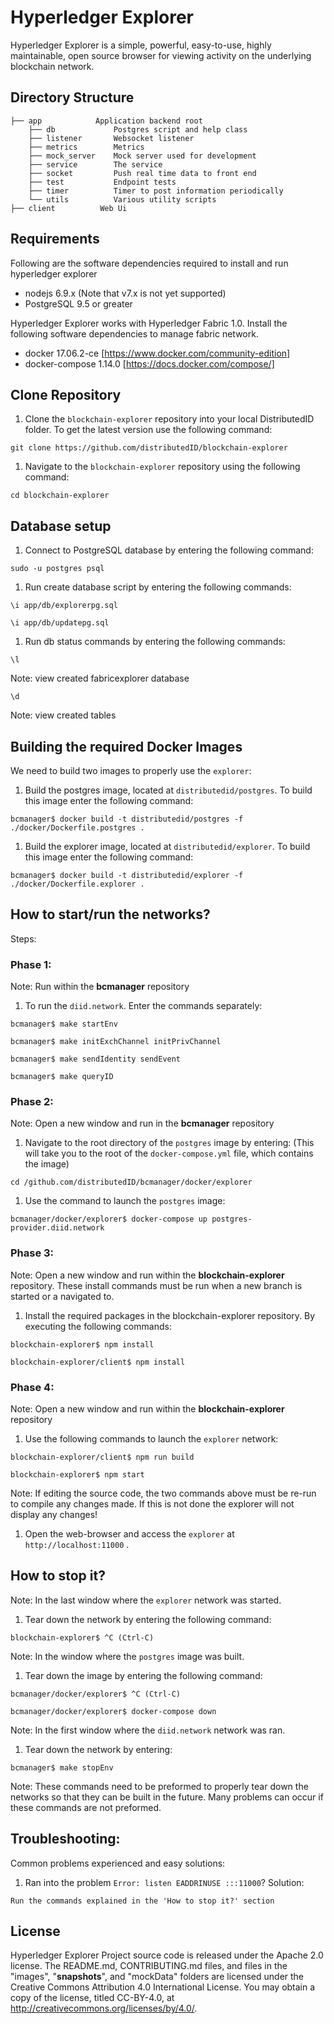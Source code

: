 Hyperledger Explorer
=======

Hyperledger Explorer is a simple, powerful, easy-to-use, highly maintainable, open source browser for viewing activity on the underlying blockchain network.

## Directory Structure
```
├── app            Application backend root
	├── db			   Postgres script and help class
	├── listener       Websocket listener
	├── metrics        Metrics
	├── mock_server	   Mock server used for development
	├── service        The service
	├── socket		   Push real time data to front end
	├── test		   Endpoint tests
	├── timer          Timer to post information periodically
	└── utils          Various utility scripts
├── client          Web Ui

```

## Requirements

Following are the software dependencies required to install and run hyperledger explorer
* nodejs 6.9.x (Note that v7.x is not yet supported)
* PostgreSQL 9.5 or greater

Hyperledger Explorer works with Hyperledger Fabric 1.0.  Install the following software dependencies to manage fabric network.
* docker 17.06.2-ce [https://www.docker.com/community-edition]
* docker-compose 1.14.0 [https://docs.docker.com/compose/]

## Clone Repository

1. Clone the `blockchain-explorer` repository into your local DistributedID folder. To get the latest version use the following command:

```
git clone https://github.com/distributedID/blockchain-explorer
```

1. Navigate to the `blockchain-explorer` repository using the following command:

```
cd blockchain-explorer
```

## Database setup

1. Connect to PostgreSQL database by entering the following command:

```
sudo -u postgres psql
```

1. Run create database script by entering the following commands:

```
\i app/db/explorerpg.sql
```
```
\i app/db/updatepg.sql

```

1. Run db status commands by entering the following commands:

```
\l
```
Note: view created fabricexplorer database

```
\d
```
Note: view created tables


## Building the required Docker Images

We need to build two images to properly use the `explorer`:

1. Build the postgres image, located at `distributedid/postgres`. To build this image enter the following command:

```
bcmanager$ docker build -t distributedid/postgres -f ./docker/Dockerfile.postgres .
```

1.  Build the explorer image, located at `distributedid/explorer`. To build this image enter the following command:

```
bcmanager$ docker build -t distributedid/explorer -f ./docker/Dockerfile.explorer .
```

## How to start/run the networks?

Steps:

### Phase 1:

Note: Run within the __bcmanager__ repository

1. To run the `diid.network`. Enter the commands separately:

```
bcmanager$ make startEnv
```
```
bcmanager$ make initExchChannel initPrivChannel
```
```
bcmanager$ make sendIdentity sendEvent
```
```
bcmanager$ make queryID
```

### Phase 2:

Note: Open a new window and run in the __bcmanager__ repository

1. Navigate to the root directory of the `postgres` image by entering:
(This will take you to the root of the `docker-compose.yml` file, which contains the image)

```
cd /github.com/distributedID/bcmanager/docker/explorer
```

1. Use the command to launch the `postgres` image:

```
bcmanager/docker/explorer$ docker-compose up postgres-provider.diid.network
```

### Phase 3:

Note: Open a new window and run within the __blockchain-explorer__ repository. These install commands must be run when a new branch is started or a navigated to.

1. Install the required packages in the blockchain-explorer repository. By executing the following commands:

```
blockchain-explorer$ npm install
```
```
blockchain-explorer/client$ npm install
```

### Phase 4:

Note: Open a new window and run within the __blockchain-explorer__ repository

1. Use the following commands to launch the `explorer` network:

```
blockchain-explorer/client$ npm run build
```
```
blockchain-explorer$ npm start
```
Note: If editing the source code, the two commands above must be re-run to compile any changes made. If this is not done the explorer will not display any changes!

1. Open the web-browser and access the `explorer` at `http://localhost:11000` .


## How to stop it?

Note: In the last window where the `explorer` network was started.

1. Tear down the network by entering the following command:
```
blockchain-explorer$ ^C (Ctrl-C)
```

Note: In the window where the `postgres` image was built.

1. Tear down the image by entering the following command:

```
bcmanager/docker/explorer$ ^C (Ctrl-C)
```
```
bcmanager/docker/explorer$ docker-compose down
```

Note: In the first window where the `diid.network` network was ran.

1. Tear down the network by entering:

```
bcmanager$ make stopEnv
```

Note: These commands need to be preformed to properly tear down the networks so that they can be built in the future. Many problems can occur if these commands are not preformed.


## Troubleshooting:
Common problems experienced and easy solutions:

1. Ran into the problem `Error: listen EADDRINUSE :::11000`? Solution:
```
Run the commands explained in the 'How to stop it?' section
```


## License

Hyperledger Explorer Project source code is released under the Apache 2.0 license. The README.md, CONTRIBUTING.md files, and files in the "images", "__snapshots__", and "mockData" folders are licensed under the Creative Commons Attribution 4.0 International License. You may obtain a copy of the license, titled CC-BY-4.0, at http://creativecommons.org/licenses/by/4.0/.
